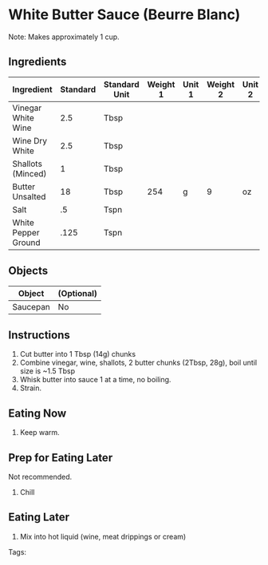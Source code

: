 # White Butter Sauce (Beurre Blanc)
Note: Makes approximately 1 cup.

## Ingredients

|      Ingredient         | Standard | Standard Unit | Weight 1 | Unit 1 | Weight 2 | Unit 2 |
|      ----------         | -------- | ------------- | -------- | ------ | -------- | ------ |
| Vinegar White Wine      | 2.5      | Tbsp          |          |        |          |        |
| Wine Dry White          | 2.5      | Tbsp          |          |        |          |        |
| Shallots (Minced)       | 1        | Tbsp          |          |        |          |        |
| Butter Unsalted         | 18       | Tbsp          | 254      | g      | 9        | oz     |
| Salt                    | .5       | Tspn          |          |        |          |        |
| White Pepper Ground     | .125     | Tspn          |          |        |          |        |

## Objects

|        Object        | (Optional) |
|        ------        | ---------- |
| Saucepan             | No         |

## Instructions

1. Cut butter into 1 Tbsp (14g) chunks
2. Combine vinegar, wine, shallots, 2 butter chunks (2Tbsp, 28g), boil until size is ~1.5 Tbsp
3. Whisk butter into sauce 1 at a time, no boiling.
4. Strain.

## Eating Now

1. Keep warm.

## Prep for Eating Later

Not recommended.
1. Chill

## Eating Later

1. Mix into hot liquid (wine, meat drippings or cream)

Tags: 
